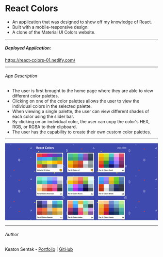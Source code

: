 # React Colors

- An application that was designed to show off my knowledge of React.
- Built with a mobile-responsive design.
- A clone of the Material UI Colors website.

---

##### Deployed Application:

https://react-colors-01.netlify.com/

---

###### App Description

- The user is first brought to the home page where they are able to view different color palettes.
- Clicking on one of the color palettes allows the user to view the individual colors in the selected palette.
- When viewing a single palette, the user can view different shades of each color using the slider bar.
- By clicking on an individual color, the user can copy the color's HEX, RGB, or RGBA to their clipboard.
- The user has the capability to create their own custom color palettes.

---

![Home Page](./public/app-screenshots/react-colors-home.png)

---

###### Author

Keaton Sentak - [Portfolio](https://keatonsentak.com) | [GitHub](https://github.com/ksentak)
